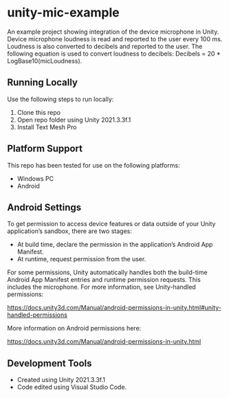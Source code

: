 # unity-mic-example
An example project showing integration of the device microphone in Unity. Device microphone loudness is read and reported to the user every 100 ms. Loudness is also converted to decibels and reported to the user. The following equation is used to convert loudness to decibels: Decibels =  20 * LogBase10(micLoudness).

## Running Locally
Use the following steps to run locally:
1. Clone this repo
2. Open repo folder using Unity 2021.3.3f.1
3. Install Text Mesh Pro

## Platform Support
This repo has been tested for use on the following platforms:
- Windows PC
- Android

## Android Settings
To get permission to access device features or data outside of your Unity application’s sandbox, there are two stages:
- At build time, declare the permission in the application’s Android App Manifest.
- At runtime, request permission from the user.

For some permissions, Unity automatically handles both the build-time Android App Manifest entries and runtime permission requests. This includes the microphone. For more information, see Unity-handled permissions:

https://docs.unity3d.com/Manual/android-permissions-in-unity.html#unity-handled-permissions

More information on Android permissions here:

https://docs.unity3d.com/Manual/android-permissions-in-unity.html

## Development Tools
- Created using Unity 2021.3.3f.1
- Code edited using Visual Studio Code.
